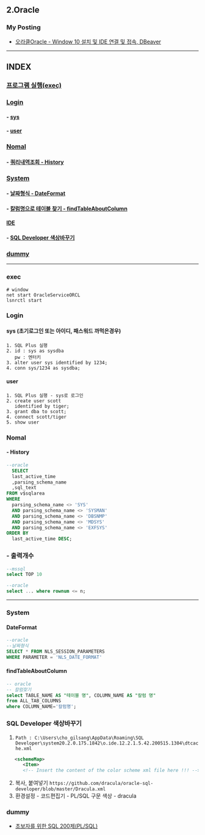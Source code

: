 
## 2.Oracle

### My Posting
- [오라클Oracle - Window 10 설치 및 IDE 연결 및 접속, DBeaver](https://blog.naver.com/jogilsang/222513229876)

---

## INDEX
### [프로그램 실행(exec)](#exec)
### [Login](#Login)
#### - [sys](#sys)
#### - [user](#user)
### [Nomal](#Nomal)
####  - [쿼리내역조회 - History](#History)
### [System](#System)
####  - [날짜형식 - DateFormat](#DateFormat)
####  - [칼럼명으로 테이블 찾기 - findTableAboutColumn](#findTableAboutColumn)
#### [IDE](#IDE)
####  - [SQL Developer 색상바꾸기](#SQL%20Developer%20색상바꾸기)
### [dummy](#dummy)

---
### exec
```
# window
net start OracleServiceORCL
lsnrctl start
```
### Login
#### sys (초기로그인 또는 아이디, 패스워드 까먹은경우)
```
1. SQL Plus 실행
2. id : sys as sysdba
   pw : 엔터키
3. alter user sys identified by 1234;
4. conn sys/1234 as sysdba;
```
#### user
```
1. SQL Plus 실행 - sys로 로그인
2. create user scott
   identified by tiger;
3. grant dba to scott;
4. connect scott/tiger
5. show user
```

### Nomal
#### - History
```sql
--oracle
  SELECT 
  last_active_time
  ,parsing_schema_name
  ,sql_text 
FROM v$sqlarea
WHERE 
  parsing_schema_name <> 'SYS'
  AND parsing_schema_name <> 'SYSMAN'
  AND parsing_schema_name <> 'DBSNMP'
  AND parsing_schema_name <> 'MDSYS'
  AND parsing_schema_name <> 'EXFSYS'
ORDER BY 
  last_active_time DESC;
```

### - 출력개수
```sql
--mssql
select TOP 10

--oracle
select ... where rownum <= n;
```

---

### System
#### DateFormat
```sql
--oracle
--날짜형식
SELECT * FROM NLS_SESSION_PARAMETERS 
WHERE PARAMETER = 'NLS_DATE_FORMAT'
```
#### findTableAboutColumn
```sql
-- oracle
-- 칼럼찾기
select TABLE_NAME AS "테이블 명", COLUMN_NAME AS "칼럼 명"
from ALL_TAB_COLUMNS
where COLUMN_NAME='칼럼명';
```

### SQL Developer 색상바꾸기
1. `Path : C:\Users\cho_gilsang\AppData\Roaming\SQL Developer\system20.2.0.175.1842\o.ide.12.2.1.5.42.200515.1304\dtcache.xml`
```xml
   <schemeMap>
      <Item>
      <!-- Insert the content of the color scheme xml file here !!! -->
```
2. 복사, 붙여넣기 `https://github.com/dracula/oracle-sql-developer/blob/master/Dracula.xml`
3. 환경설정 - 코드편집기 - PL/SQL 구문 색상 - dracula

### dummy
- [초보자를 위한 SQL 200제(PL/SQL)](http://www.infopub.co.kr/index.asp)

